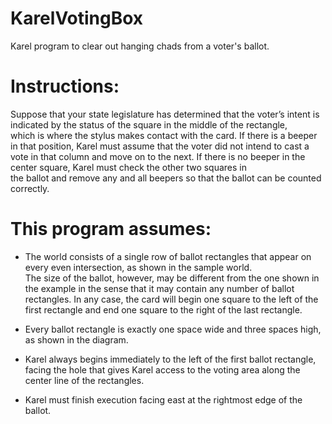 # KarelVotingBox
Karel program to clear out hanging chads from a voter's ballot. 

Instructions:
=============

Suppose  that  your  state  legislature has determined that the voter’s intent is indicated by the  status  of  the  square  in  the  middle  of  the  rectangle,  
which  is  where  the  stylus  makes contact  with  the  card.    If  there  is  a  beeper  in  that  position,  Karel  must  assume  that  the voter did not 
intend to cast a vote in that column and move on to the next.  If there is no beeper  in  the  center  square,  Karel  must  check  the  other  two  squares  in  
the  ballot  and remove  any  and  all  beepers  so  that  the  ballot  can  be  counted  correctly.

This program assumes:
=====================

* The  world  consists  of  a  single  row  of  ballot  rectangles  that  appear  on  every  even intersection,  as  shown in  the  sample  world.    
  The  size  of  the  ballot,  however,  may  be different  from  the  one  shown  in  the  example  in  the  sense  that  it  may  contain  any number of ballot 
  rectangles.  In any case, the card will begin one square to the left of the first rectangle and end one square to the right of the last rectangle.
  
* Every ballot rectangle is exactly one space wide and three spaces high, as shown in the diagram.

* Karel always begins immediately to the left of the first ballot rectangle, facing the hole that gives Karel access to the voting area along the center line of the 
  rectangles.
  
* Karel must finish execution facing east at the rightmost edge of the ballot.
